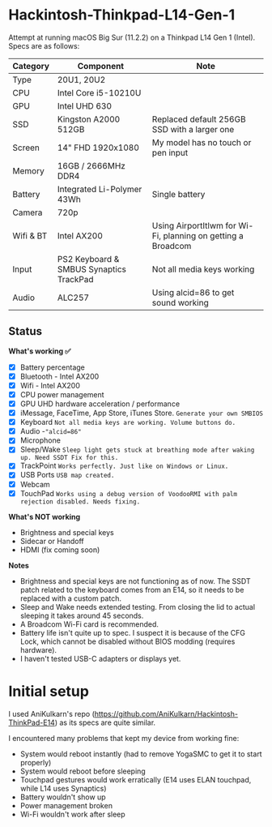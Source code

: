 # Hackintosh-Thinkpad-L14-Gen-1

Attempt at running macOS Big Sur (11.2.2) on a Thinkpad L14 Gen 1 (Intel). Specs are as follows:


| Category  | Component                                            | Note                                                         |
| --------- | ---------------------------------------------------- | ------------------------------------------------------------ |
| Type      | 20U1, 20U2                                           |                                                              |
| CPU       | Intel Core i5-10210U                                 |                                                              |
| GPU       | Intel UHD 630                                        |                                                              |
| SSD       | Kingston A2000 512GB                                 | Replaced default 256GB SSD with a larger one                 |
| Screen    | 14" FHD 1920x1080                                    | My model has no touch or pen input                           |
| Memory    | 16GB / 2666MHz DDR4                                  |                                                              |
| Battery   | Integrated Li-Polymer 43Wh                           | Single battery                                               |
| Camera    | 720p                                                 |                                                              |
| Wifi & BT | Intel AX200                                          | Using AirportItlwm for Wi-Fi, planning on getting a Broadcom |
| Input     | PS2 Keyboard & SMBUS Synaptics TrackPad              | Not all media keys working                                   |
| Audio     | ALC257                                               | Using alcid=86 to get sound working                          |

## Status

<summary><strong>What's working ✅</strong></summary>

- [x] Battery percentage
- [x] Bluetooth - Intel AX200
- [x] Wifi - Intel AX200
- [x] CPU power management
- [x] GPU UHD hardware acceleration / performance 
- [x] iMessage, FaceTime, App Store, iTunes Store. `Generate your own SMBIOS`
- [x] Keyboard `Not all media keys are working. Volume buttons do.`
- [x]  Audio -`"alcid=86"`
- [x] Microphone
- [x] Sleep/Wake `Sleep light gets stuck at breathing mode after waking up. Need SSDT Fix for this.`
- [x] TrackPoint  `Works perfectly. Just like on Windows or Linux.`
- [x] USB Ports `USB map created.`
- [x] Webcam
- [x] TouchPad `Works using a debug version of VoodooRMI with palm rejection disabled. Needs fixing.`

<summary><strong>What's NOT working</strong></summary>

- Brightness and special keys
- Sidecar or Handoff
- HDMI (fix coming soon)

<summary><strong>Notes</strong></summary>

- Brightness and special keys are not functioning as of now. The SSDT patch related to the keyboard comes from an E14, so it needs to be replaced with a custom patch.
- Sleep and Wake needs extended testing. From closing the lid to actual sleeping it takes around 45 seconds.
- A Broadcom Wi-Fi card is recommended.
- Battery life isn't quite up to spec. I suspect it is because of the CFG Lock, which cannot be disabled without BIOS modding (requires hardware).
- I haven't tested USB-C adapters or displays yet.

# Initial setup
I used AniKulkarn's repo (https://github.com/AniKulkarn/Hackintosh-ThinkPad-E14) as its specs are quite similar.

I encountered many problems that kept my device from working fine:
- System would reboot instantly (had to remove YogaSMC to get it to start properly)
- System would reboot before sleeping
- Touchpad gestures would work erratically (E14 uses ELAN touchpad, while L14 uses Synaptics)
- Battery wouldn't show up
- Power management broken
- Wi-Fi wouldn't work after sleep
